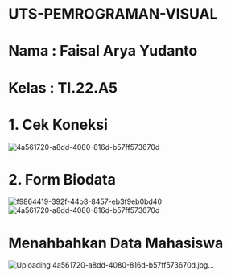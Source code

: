 # UTS-PEMROGRAMAN-VISUAL
# Nama : Faisal Arya Yudanto
# Kelas : TI.22.A5
# 1. Cek Koneksi
![4a561720-a8dd-4080-816d-b57ff573670d](https://github.com/user-attachments/assets/2a004290-8226-42a2-98cb-20fd52be537e)

# 2. Form Biodata
![f9864419-392f-44b8-8457-eb3f9eb0bd40](https://github.com/user-attachments/assets/b71e795f-c9b0-4f8d-b062-d236fb9876c4)
![4a561720-a8dd-4080-816d-b57ff573670d](https://github.com/user-attachments/assets/6c39b44c-17df-4b37-ad7d-a7b88ee0dcf7)

# Menahbahkan Data Mahasiswa
![Uploading 4a561720-a8dd-4080-816d-b57ff573670d.jpg…]()
